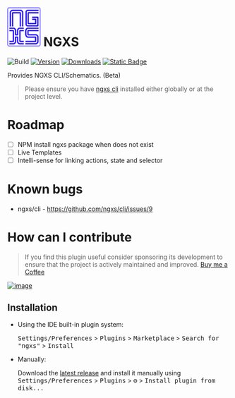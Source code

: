 # <img src="src/main/resources/META-INF/pluginIcon.svg" alt="drawing" width="75"/> NGXS

![Build](https://github.com/dinbtechit/ngxs/workflows/Build/badge.svg)
[![Version](https://img.shields.io/jetbrains/plugin/v/PLUGIN_ID.svg)](https://plugins.jetbrains.com/plugin/PLUGIN_ID)
[![Downloads](https://img.shields.io/jetbrains/plugin/d/PLUGIN_ID.svg)](https://plugins.jetbrains.com/plugin/PLUGIN_ID)
[![Static Badge](https://img.shields.io/badge/--FFDD04?style=flat&logo=buy-me-a-coffee&logoColor=222222&label=Buy%20Me%20a%20Coffee&labelColor=FFDD04&color=FFDD04&link=https%3A%2F%2Fwww.buymeacoffee.com%2Fdinbtechit)
](https://www.buymeacoffee.com/dinbtechit)

<!-- Plugin description -->
Provides NGXS CLI/Schematics. (Beta)
> Please ensure you have [ngxs cli](https://www.ngxs.io/plugins/cli) installed either globally or at the project level.


# Roadmap
- [ ] NPM install ngxs package when does not exist
- [ ] Live Templates
- [ ] Intelli-sense for linking actions, state and selector

# Known bugs
- ngxs/cli - https://github.com/ngxs/cli/issues/9

# How can I contribute
> If you find this plugin useful consider sponsoring its development to ensure that the project is actively maintained and improved. [Buy me a Coffee](https://www.buymeacoffee.com/dinbtechit)

[![image](https://www.buymeacoffee.com/assets/img/guidelines/download-assets-sm-1.svg)](https://www.buymeacoffee.com/dinbtechit)

<!-- Plugin description end -->

## Installation

- Using the IDE built-in plugin system:
  
  <kbd>Settings/Preferences</kbd> > <kbd>Plugins</kbd> > <kbd>Marketplace</kbd> > <kbd>Search for "ngxs"</kbd> >
  <kbd>Install</kbd>
  
- Manually:

  Download the [latest release](https://github.com/dinbtechit/ngxs/releases/latest) and install it manually using
  <kbd>Settings/Preferences</kbd> > <kbd>Plugins</kbd> > <kbd>⚙️</kbd> > <kbd>Install plugin from disk...</kbd>
